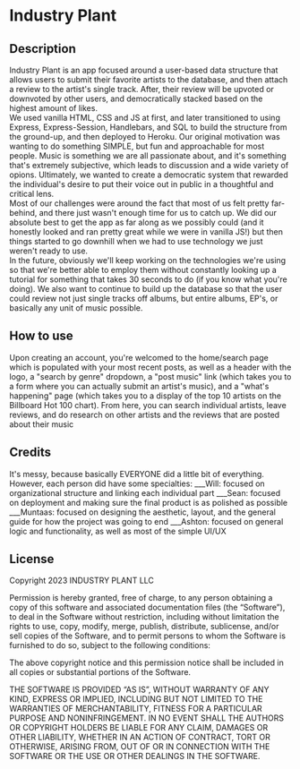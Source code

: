 # Industry Plant

## Description
Industry Plant is an app focused around a user-based data structure that allows users to submit their favorite artists to the database, and then attach a review to the artist's single track.  After, their review will be upvoted or downvoted by other users, and democratically stacked based on the highest amount of likes.  
We used vanilla HTML, CSS and JS at first, and later transitioned to using Express, Express-Session, Handlebars, and SQL to build the structure from the ground-up, and then deployed to Heroku.
Our original motivation was wanting to do something SIMPLE, but fun and approachable for most people.  Music is something we are all passionate about, and it's something that's extremely subjective, which leads to discussion and a wide variety of opions.  Ultimately, we wanted to create a democratic system that rewarded the individual's desire to put their voice out in public in a thoughtful and critical lens.  
Most of our challenges were around the fact that most of us felt pretty far-behind, and there just wasn't enough time for us to catch up.  We did our absolute best to get the app as far along as we possibly could (and it honestly looked and ran pretty great while we were in vanilla JS!) but then things started to go downhill when we had to use technology we just weren't ready to use.  
In the future, obviously we'll keep working on the technologies we're using so that we're better able to employ them without constantly looking up a tutorial for something that takes 30 seconds to do (if you know what you're doing).  We also want to continue to build up the database so that the user could review not just single tracks off albums, but entire albums, EP's, or basically any unit of music possible.

## How to use
Upon creating an account, you're welcomed to the home/search page which is populated with your most recent posts, as well as a header with the logo, a "search by genre" dropdown, a "post music" link (which takes you to a form where you can actually submit an artist's music), and a "what's happening" page (which takes you to a display of the top 10 artists on the Billboard Hot 100 chart).  From here, you can search individual artists, leave reviews, and do research on other artists and the reviews that are posted about their music

## Credits
It's messy, because basically EVERYONE did a little bit of everything.  However, each person did have some specialties:
___Will: focused on organizational structure and linking each individual part
___Sean: focused on deployment and making sure the final product is as polished as possible
___Muntaas: focused on designing the aesthetic, layout, and the general guide for how the project was going to end
___Ashton: focused on general logic and functionality, as well as most of the simple UI/UX

## License
Copyright 2023 INDUSTRY PLANT LLC

Permission is hereby granted, free of charge, to any person obtaining a copy of this software and associated documentation files (the “Software”), to deal in the Software without restriction, including without limitation the rights to use, copy, modify, merge, publish, distribute, sublicense, and/or sell copies of the Software, and to permit persons to whom the Software is furnished to do so, subject to the following conditions:

The above copyright notice and this permission notice shall be included in all copies or substantial portions of the Software.

THE SOFTWARE IS PROVIDED “AS IS”, WITHOUT WARRANTY OF ANY KIND, EXPRESS OR IMPLIED, INCLUDING BUT NOT LIMITED TO THE WARRANTIES OF MERCHANTABILITY, FITNESS FOR A PARTICULAR PURPOSE AND NONINFRINGEMENT. IN NO EVENT SHALL THE AUTHORS OR COPYRIGHT HOLDERS BE LIABLE FOR ANY CLAIM, DAMAGES OR OTHER LIABILITY, WHETHER IN AN ACTION OF CONTRACT, TORT OR OTHERWISE, ARISING FROM, OUT OF OR IN CONNECTION WITH THE SOFTWARE OR THE USE OR OTHER DEALINGS IN THE SOFTWARE.

